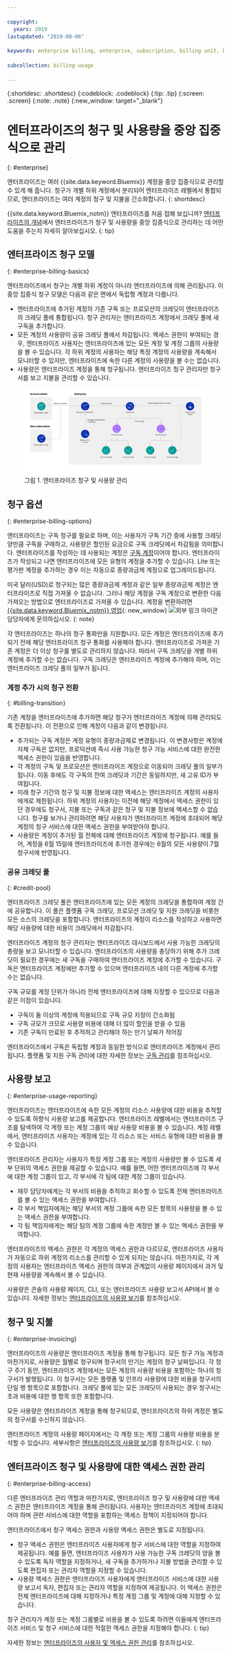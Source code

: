 ```yaml
---

copyright:
  years: 2019
lastupdated: "2019-08-06"

keywords: enterprise billing, enterprise, subscription, billing unit, billing option, invoice, credit pool

subcollection: billing-usage

---
```


{:shortdesc: .shortdesc}
{:codeblock: .codeblock}
{:tip: .tip}
{:screen: .screen}
{:note: .note}
{:new_window: target="_blank"}

# 엔터프라이즈의 청구 및 사용량을 중앙 집중식으로 관리
{: #enterprise}

엔터프라이즈는 여러 {{site.data.keyword.Bluemix}} 계정을 중앙 집중식으로 관리할 수 있게 해 줍니다. 청구가 개별 하위 계정에서 분리되어 엔터프라이즈 레벨에서 통합되므로, 엔터프라이즈는 여러 계정의 청구 및 지불을 간소화합니다.
{: shortdesc}

{{site.data.keyword.Bluemix_notm}} 엔터프라이즈를 처음 접해 보십니까? [엔터프라이즈의 개념](/docs/account?topic=account-enterprise)에서 엔터프라이즈가 청구 및 사용량을 중앙 집중식으로 관리하는 데 어떤 도움을 주는지 자세히 알아보십시오.
{: tip}

## 엔터프라이즈 청구 모델
{: #enterprise-billing-basics}

엔터프라이즈에서 청구는 개별 하위 계정이 아니라 엔터프라이즈에 의해 관리됩니다. 이 중앙 집중식 청구 모델은 다음과 같은 면에서 독립형 계정과 다릅니다.

 * 엔터프라이즈에 추가된 계정의 기존 구독 또는 프로모션의 크레딧이 엔터프라이즈의 크레딧 풀에 통합됩니다. 청구 관리자는 엔터프라이즈 계정에서 크레딧 풀에 새 구독을 추가합니다.
 * 모든 계정의 사용량이 공유 크레딧 풀에서 차감됩니다. 액세스 권한이 부여되는 경우, 엔터프라이즈 사용자는 엔터프라이즈에 있는 모든 계정 및 계정 그룹의 사용량을 볼 수 있습니다. 각 하위 계정의 사용자는 해당 특정 계정의 사용량을 계속해서 모니터할 수 있지만, 엔터프라이즈에 속한 다른 계정의 사용량을 볼 수는 없습니다.
 * 사용량은 엔터프라이즈 계정을 통해 청구됩니다. 엔터프라이즈 청구 관리자만 청구서를 보고 지불을 관리할 수 있습니다.

<figure>
<a href="https://{DomainName}/docs/api/content/billing-usage/images/enterprise-billing-usage.svg">
<img src="images/enterprise-billing-usage.svg" alt="계정의 크레딧이 엔터프라이즈 계정의 청구 관리자가 관리하는 엔터프라이즈 크레딧 풀에 추가되는 것을 보여주는 다이어그램입니다. 사용량 액세스 권한은 별도로 관리되며 엔터프라이즈, 계정 그룹 또는 계정을 대상으로 할 수 있습니다. "></a>
<figcaption>그림 1. 엔터프라이즈 청구 및 사용량 관리</figcaption>
</figure>

## 청구 옵션
{: #enterprise-billing-options}

엔터프라이즈는 구독 청구를 필요로 하며, 이는 사용자가 구독 기간 중에 사용할 크레딧 양만큼 구독을 구매하고, 사용량은 할인된 요금으로 구독 크레딧에서 차감됨을 의미합니다. 엔터프라이즈를 작성하는 데 사용되는 계정은 [구독 계정](/docs/account?topic=account-accounts#subscription-account)이어야 합니다. 엔터프라이즈가 작성되고 나면 엔터프라이즈에 모든 유형의 계정을 추가할 수 있습니다. Lite 또는 평가판 계정을 추가하는 경우 이는 자동으로 종량과금제 계정으로 업그레이드됩니다.

미국 달러(USD)로 청구되는 많은 종량과금제 계정과 같은 일부 종량과금제 계정은 엔터프라이즈로 직접 가져올 수 없습니다. 그러나 해당 계정을 구독 계정으로 변환한 다음 가져오는 방법으로 엔터프라이즈로 가져올 수 있습니다. 계정을 변환하려면 [{{site.data.keyword.Bluemix_notm}} 영업](https://www.ibm.com/cloud-computing/bluemix/contact-us){: new_window} ![외부 링크 아이콘](../icons/launch-glyph.svg) 담당자에게 문의하십시오.
{: note}

각 엔터프라이즈는 하나의 청구 통화만을 지원합니다. 모든 계정은 엔터프라이즈에 추가되기 전에 해당 엔터프라이즈 청구 통화를 사용해야 합니다. 엔터프라이즈로 가져온 기존 계정은 더 이상 청구를 별도로 관리하지 않습니다. 따라서 구독 크레딧을 개별 하위 계정에 추가할 수는 없습니다. 구독 크레딧은 엔터프라이즈 계정에 추가해야 하며, 이는 엔터프라이즈 크레딧 풀의 일부가 됩니다.

### 계정 추가 시의 청구 전환
{: #billing-transition}

기존 계정을 엔터프라이즈에 추가하면 해당 청구가 엔터프라이즈 계정에 의해 관리되도록 전환됩니다. 이 전환으로 인해 계정이 다음과 같이 변경됩니다.

   * 추가되는 구독 계정은 계정 유형이 종량과금제로 변경됩니다. 이 변경사항은 계정에 자체 구독은 없지만, 프로덕션에 즉시 사용 가능한 청구 가능 서비스에 대한 완전한 액세스 권한이 있음을 반영합니다.
   * 각 계정의 구독 및 프로모션은 엔터프라이즈 계정으로 이동되어 크레딧 풀의 일부가 됩니다. 이동 후에도 각 구독의 잔여 크레딧과 기간은 동일하지만, 새 고유 ID가 부여됩니다.
   * 미래 청구 기간의 청구 및 지불 정보에 대한 액세스는 엔터프라이즈 계정의 사용자에게로 제한됩니다. 하위 계정의 사용자는 이전에 해당 계정에서 액세스 권한이 있던 경우에도 청구서, 지불 또는 구독과 같은 청구 및 지불 정보에 액세스할 수 없습니다. 청구를 보거나 관리하려면 해당 사용자가 엔터프라이즈 계정에 초대되어 해당 계정의 청구 서비스에 대한 액세스 권한을 부여받아야 합니다.
   * 사용량은 계정이 추가된 월 전체에 대해 엔터프라이즈 계정에 청구됩니다. 예를 들어, 계정을 6월 15일에 엔터프라이즈에 추가한 경우에는 6월의 모든 사용량이 7월 청구서에 반영됩니다.

### 공유 크레딧 풀
{: #credit-pool}

엔터프라이즈 크레딧 풀은 엔터프라이즈에 있는 모든 계정의 크레딧을 통합하여 계정 간에 공유합니다. 이 풀은 플랫폼 구독 크레딧, 프로모션 크레딧 및 지원 크레딧을 비롯한 모든 소스의 크레딧을 포함합니다. 엔터프라이즈의 계정이 리소스를 작성하고 사용하면 해당 사용량에 대한 비용이 크레딧에서 차감됩니다.

엔터프라이즈 계정의 청구 관리자는 엔터프라이즈 대시보드에서 사용 가능한 크레딧의 총량을 보고 모니터할 수 있습니다. 엔터프라이즈의 사용량을 충당하기 위해 추가 크레딧이 필요한 경우에는 새 구독을 구매하여 엔터프라이즈 계정에 추가할 수 있습니다. 구독은 엔터프라이즈 계정에만 추가할 수 있으며 엔터프라이즈 내의 다른 계정에 추가할 수는 없습니다.

구독 규모를 계정 단위가 아니라 전체 엔터프라이즈에 대해 지정할 수 있으므로 다음과 같은 이점이 있습니다.
   * 구독이 둘 이상의 계정에 적용되므로 구독 규모 지정이 간소화됨
   * 구독 규모가 크므로 사용량 비용에 대해 더 많이 할인을 받을 수 있음
   * 기존 구독이 만료된 후 추적하고 관리해야 하는 만기 날짜가 적어짐

엔터프라이즈에서 구독은 독립형 계정과 동일한 방식으로 엔터프라이즈 계정에서 관리됩니다. 플랫폼 및 지원 구독 관리에 대한 자세한 정보는 [구독 관리](/docs/billing-usage?topic=billing-usage-subscriptions)를 참조하십시오.

## 사용량 보고
{: #enterprise-usage-reporting}

엔터프라이즈는 엔터프라이즈에 속한 모든 계정의 리소스 사용량에 대한 비용을 추적할 수 있도록 하향식 사용량 보고를 제공합니다. 엔터프라이즈 레벨에서는 엔터프라이즈 구조를 탐색하여 각 계정 또는 계정 그룹의 예상 사용량 비용을 볼 수 있습니다. 계정 레벨에서, 엔터프라이즈 사용자는 계정에 있는 각 리소스 또는 서비스 유형에 대한 비용을 볼 수 있습니다.

엔터프라이즈 관리자는 사용자가 특정 계정 그룹 또는 계정의 사용량만 볼 수 있도록 세부 단위의 액세스 권한을 제공할 수 있습니다. 예를 들면, 어떤 엔터프라이즈에 각 부서에 대한 계정 그룹이 있고, 각 부서에 각 팀에 대한 계정 그룹이 있습니다.
   * 재무 담당자에게는 각 부서의 비용을 추적하고 회수할 수 있도록 전체 엔터프라이즈를 볼 수 있는 액세스 권한을 부여합니다.
   * 각 부서 책임자에게는 해당 부서의 계정 그룹에 속한 모든 항목의 사용량을 볼 수 있는 액세스 권한을 부여합니다.
   * 각 팀 책임자에게는 해당 팀의 계정 그룹에 속한 계정만 볼 수 있는 액세스 권한을 부여합니다.

엔터프라이즈의 액세스 권한은 각 계정의 액세스 권한과 다르므로, 엔터프라이즈 사용자가 자동으로 하위 계정의 리소스를 관리할 수 있게 되지는 않습니다. 마찬가지로, 각 계정의 사용자는 엔터프라이즈 액세스 권한의 여부과 관계없이 사용량 페이지에서 과거 및 현재 사용량을 계속해서 볼 수 있습니다.

사용량은 콘솔의 사용량 페이지, CLI, 또는 엔터프라이즈 사용량 보고서 API에서 볼 수 있습니다. 자세한 정보는 [엔터프라이즈의 사용량 보기](/docs/billing-usage?topic=billing-usage-enterprise-usage)를 참조하십시오.

## 청구 및 지불
{: #enterprise-invoicing}

엔터프라이즈의 사용량은 엔터프라이즈 계정을 통해 청구됩니다.  모든 청구 가능 계정과 마찬가지로, 사용량은 월별로 청구되며 청구서의 만기는 계정의 청구 날짜입니다. 각 청구 주기 동안, 엔터프라이즈 계정에서는 모든 계정의 사용량 비용을 포함하는 하나의 청구서가 발행됩니다. 이 청구서는 모든 플랫폼 및 인프라 사용량에 대한 비용을 청구서의 단일 행 항목으로 포함합니다. 크레딧 풀에 있는 모든 크레딧이 사용되는 경우 청구서는 초과 비용에 대한 행 항목 또한 포함합니다.

모든 사용량은 엔터프라이즈 계정을 통해 청구되므로, 엔터프라이즈의 하위 계정은 별도의 청구서를 수신하지 않습니다.

엔터프라이즈 계정의 사용량 페이지에서는 각 계정 또는 계정 그룹의 사용량 비용을 분석할 수 있습니다. 세부사항은 [엔터프라이즈의 사용량 보기](/docs/billing-usage?topic=billing-usage-enterprise-usage)를 참조하십시오.
{: tip}

## 엔터프라이즈 청구 및 사용량에 대한 액세스 권한 관리
{: #enterprise-billing-access}

다른 엔터프라이즈 관리 역할과 마찬가지로, 엔터프라이즈 청구 및 사용량에 대한 액세스 권한은 엔터프라이즈 계정을 통해 관리됩니다. 사용자는 엔터프라이즈 계정에 초대되어야 하며 관련 서비스에 대한 역할을 포함하는 액세스 정책이 지정되어야 합니다.

엔터프라이즈에서 청구 액세스 권한과 사용량 액세스 권한은 별도로 지정됩니다.

   * 청구 액세스 권한은 엔터프라이즈 사용자에게 청구 서비스에 대한 역할을 지정하여 제공됩니다. 예를 들면, 엔터프라이즈 사용자가 사용 가능한 구독 크레딧의 양을 볼 수 있도록 독자 역할을 지정하거나, 새 구독을 추가하거나 지불 방법을 관리할 수 있도록 편집자 또는 관리자 역할을 지정할 수 있습니다.
   * 사용량 액세스 권한은 엔터프라이즈 사용자에게 엔터프라이즈 서비스에 대한 사용량 보고서 독자, 편집자 또는 관리자 역할을 지정하여 제공됩니다. 이 액세스 권한은 전체 엔터프라이즈에 대해 지정하거나 특정 계정 그룹 및 계정에 대해 지정할 수 있습니다.

청구 관리자가 계정 또는 계정 그룹별로 비용을 볼 수 있도록 하려면 이들에게 엔터프라이즈 서비스 및 청구 서비스에 대한 적절한 액세스 권한을 지정해야 합니다.
{: tip}

자세한 정보는 [엔터프라이즈의 사용자 및 액세스 권한 관리](/docs/iam?topic=iam-enterprise-access)를 참조하십시오.

